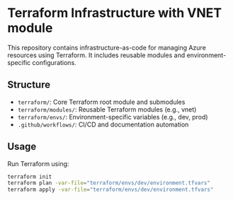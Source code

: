 # Terraform Infrastructure with VNET module

This repository contains infrastructure-as-code for managing Azure resources using Terraform. It includes reusable modules and environment-specific configurations.

## Structure

- `terraform/`: Core Terraform root module and submodules
- `terraform/modules/`: Reusable Terraform modules (e.g., vnet)
- `terraform/envs/`: Environment-specific variables (e.g., dev, prod)
- `.github/workflows/`: CI/CD and documentation automation

## Usage

Run Terraform using:

```bash
terraform init
terraform plan -var-file="terraform/envs/dev/environment.tfvars"
terraform apply -var-file="terraform/envs/dev/environment.tfvars"
